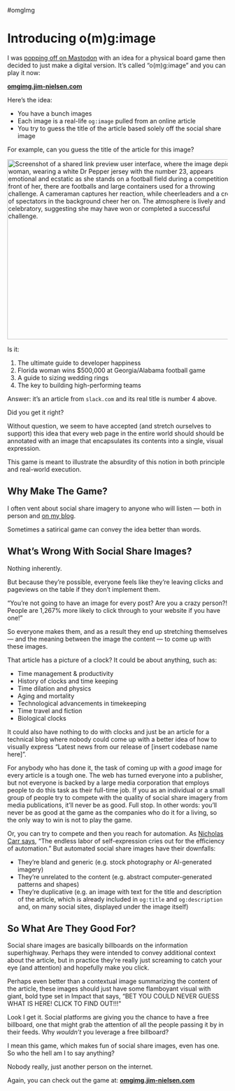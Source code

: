 #omgImg

# Introducing o(m)g:image

I was [popping off on Mastodon](https://mastodon.social/@jimniels/113229048540070843) with an idea for a physical board game then decided to just make a digital version. It’s called “o(m)g:image” and you can play it now:

**[omgimg.jim-nielsen.com](https://omgimg.jim-nielsen.com)**

Here’s the idea:

- You have a bunch images
- Each image is a real-life `og:image` pulled from an online article
- You try to guess the title of the article based solely off the social share image

For example, can you guess the title of the article for this image?

<img src="https://cdn.jim-nielsen.com/blog/2024/omg-image-1.jpg" width="535" height="411" alt="Screenshot of a shared link preview user interface, where the image depicts a woman, wearing a white Dr Pepper jersey with the number 23, appears emotional and ecstatic as she stands on a football field during a competition. In front of her, there are footballs and large containers used for a throwing challenge. A cameraman captures her reaction, while cheerleaders and a crowd of spectators in the background cheer her on. The atmosphere is lively and celebratory, suggesting she may have won or completed a successful challenge." />

Is it:

1. The ultimate guide to developer happiness
2. Florida woman wins $500,000 at Georgia/Alabama football game
3. A guide to sizing wedding rings
4. The key to building high-performing teams

Answer: it’s an article from `slack.com` and its real title is number 4 above.

Did you get it right?

Without question, we seem to have accepted (and stretch ourselves to support) this idea that every web page in the entire world should should be annotated with an image that encapsulates its contents into a single, visual expression. 

This game is meant to illustrate the absurdity of this notion in both principle and real-world execution.

## Why Make The Game?

I often vent about social share imagery to anyone who will listen — both in person and [on my blog](https://blog.jim-nielsen.com/2021/quibbles-with-social-share-imagery/).

Sometimes a satirical game can convey the idea better than words.

## What’s Wrong With Social Share Images?

Nothing inherently.

But because they’re possible, everyone feels like they’re leaving clicks and pageviews on the table if they don’t implement them.

“You’re not going to have an image for every post? Are you a crazy person?! People are 1,267% more likely to click through to your website if you have one!”

So everyone makes them, and as a result they end up stretching themselves — and the meaning between the image the content — to come up with these images.

That article has a picture of a clock? It could be about anything, such as:

- Time management & productivity
- History of clocks and time keeping
- Time dilation and physics
- Aging and mortality
- Technological advancements in timekeeping
- Time travel and fiction
- Biological clocks

It could also have nothing to do with clocks and just be an article for a technical blog where nobody could come up with a better idea of how to visually express “Latest news from our release of [insert codebase name here]”.

For anybody who has done it, the task of coming up with a _good_ image for every article is a tough one. The web has turned everyone into a publisher, but not everyone is backed by a large media corporation that employs people to do this task as their full-time job. If you as an individual or a small group of people try to compete with the quality of social share imagery from media publications, it’ll never be as good. Full stop. In other words: you’ll never be as good at the game as the companies who do it for a living, so the only way to win is not to play the game.

Or, you can try to compete and then you reach for automation. As [Nicholas Carr says](https://x.com/roughtype/status/1833573720222523519?s=46), “The endless labor of self-expression cries out for the efficiency of automation.” But automated social share images have their downfalls:

- They’re bland and generic (e.g. stock photography or AI-generated imagery)
- They’re unrelated to the content (e.g. abstract computer-generated patterns and shapes)
- They’re duplicative (e.g. an image with text for the title and description of the article, which is already included in `og:title` and `og:description` and, on many social sites, displayed under the image itself)

## So What Are They Good For?

Social share images are basically billboards on the information superhighway. Perhaps they were intended to convey additional context about the article, but in practice they’re really just screaming to catch your eye (and attention) and hopefully make you click.

Perhaps even better than a contextual image summarizing the content of the article, these images should just have some flamboyant visual with giant, bold type set in Impact that says, “BET YOU COULD NEVER GUESS WHAT IS HERE! CLICK TO FIND OUT!!!"

Look I get it. Social platforms are giving you the chance to have a free billboard, one that might grab the attention of all the people passing it by in their feeds. Why _wouldn’t_ you leverage a free billboard?

I mean this game, which makes fun of social share images, even has one. So who the hell am I to say anything?

Nobody really, just another person on the internet.

Again, you can check out the game at: **[omgimg.jim-nielsen.com](https://omgimg.jim-nielsen.com)**